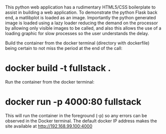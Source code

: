 This python web application has a rudimentary HTML5/CSS boilerplate to assist in building a web application.  To demonstrate the python Flask back end, a matlibplot is loaded as an image.  Importantly the python generated image is loaded using a lazy loader reducing the demand on the processor by allowing only visible images to be called, and also this allows the use of a loading graphic for slow processes so the user understands the delay.

Build the container from the docker terminal (directory with dockerfile) being certain to not miss the period at the end of the call:

# docker build -t fullstack .


Run the container from the docker terminal:

# docker run -p 4000:80 fullstack


This will run the container in the foreground (-p) so any errors can be observed in the Docker terminal.  The default docker IP address makes the site available at http://192.168.99.100:4000 
